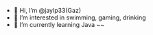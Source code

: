 - 👋 Hi, I’m @jaylp33(Gaz)
- 👀 I’m interested in swimming, gaming, drinking
- 🌱 I’m currently learning Java ~~


<!---
jaylp33/jaylp33 is a ✨ special ✨ repository because its `README.md` (this file) appears on your GitHub profile.
You can click the Preview link to take a look at your changes.
--->
